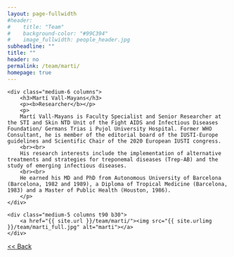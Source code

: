 ```yaml
---
layout: page-fullwidth
#header:
#    title: "Team"
#    background-color: "#99C394"
#    image_fullwidth: people_header.jpg
subheadline: ""
title: ""
header: no
permalink: /team/marti/
homepage: true
---
```


<div class="row t30">

	<div class="medium-6 columns">
		<h3>Martí Vall-Mayans</h3>
		<p><b>Researcher</b></p>
		<p>
		Martí Vall-Mayans is Faculty Specialist and Senior Researcher at the STI and Skin NTD Unit of the Fight AIDS and Infectious Diseases Foundation/ Germans Trias i Pujol University Hospital. Former WHO Consultant, he is member of the editorial board of the IUSTI-Europe guidelines and Scientific Chair of the 2020 European IUSTI congress.
		<br><br>
		His research interests include the implementation of alternative treatments and strategies for treponemal diseases (Trep-AB) and the study of emerging infectious diseases.
		<br><br>
		He earned his MD and PhD from Autonomous University of Barcelona (Barcelona, 1982 and 1989), a Diploma of Tropical Medicine (Barcelona, 1983) and a Master of Public Health (Houston, 1986).
		</p>
	</div>

	<div class="medium-5 columns t90 b30">
		<a href="{{ site.url }}/team/marti/"><img src="{{ site.urlimg }}/team/marti_full.jpg" alt="marti"></a>
	</div>

</div>


<a class="button left r15 tiny radius" href="{{ site.url }}/team/"> << Back</a>
